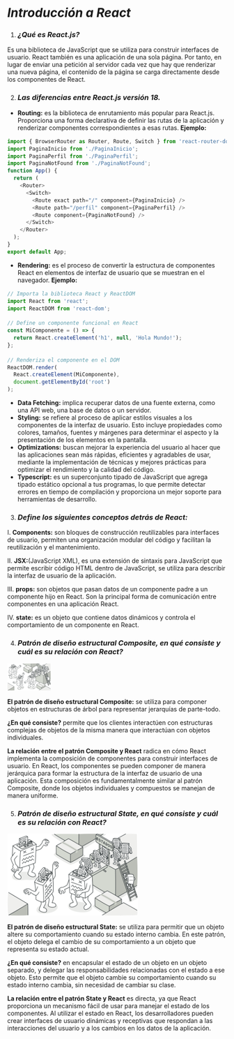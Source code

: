 # ***Introducción a React***
1. ### ***¿Qué es React.js?*** 
Es una biblioteca de JavaScript que se utiliza para construir interfaces de usuario. React también es una aplicación de una sola página. Por tanto, en lugar de enviar una petición al servidor cada vez que hay que renderizar una nueva página, el contenido de la página se carga directamente desde los componentes de React. 

2. ### ***Las diferencias entre React.js versión 18.***
- **Routing:**  es la biblioteca de enrutamiento más popular para React.js. Proporciona una forma declarativa de definir las rutas de la aplicación y renderizar componentes correspondientes a esas rutas.
  **Ejemplo:**
```javascript
import { BrowserRouter as Router, Route, Switch } from 'react-router-dom';
import PaginaInicio from './PaginaInicio';
import PaginaPerfil from './PaginaPerfil';
import PaginaNotFound from './PaginaNotFound';
function App() {
  return (
    <Router>
      <Switch>
        <Route exact path="/" component={PaginaInicio} />
        <Route path="/perfil" component={PaginaPerfil} />
        <Route component={PaginaNotFound} />
      </Switch>
    </Router>
  );
}
export default App;
```
- **Rendering:**  es el proceso de convertir la estructura de componentes React en elementos de interfaz de usuario que se muestran en el navegador.
**Ejemplo:**
```javascript
// Importa la biblioteca React y ReactDOM
import React from 'react';
import ReactDOM from 'react-dom';

// Define un componente funcional en React
const MiComponente = () => {
  return React.createElement('h1', null, 'Hola Mundo!');
};

// Renderiza el componente en el DOM
ReactDOM.render(
  React.createElement(MiComponente),
  document.getElementById('root')
);
```
- **Data Fetching:** implica recuperar datos de una fuente externa, como una API web, una base de datos o un servidor.
- **Styling:** se refiere al proceso de aplicar estilos visuales a los componentes de la interfaz de usuario. Esto incluye propiedades como colores, tamaños, fuentes y márgenes para determinar el aspecto y la presentación de los elementos en la pantalla.
- **Optimizations:**  buscan mejorar la experiencia del usuario al hacer que las aplicaciones sean más rápidas, eficientes y agradables de usar, mediante la implementación de técnicas y mejores prácticas para optimizar el rendimiento y la calidad del código.
- **Typescript:** es un superconjunto tipado de JavaScript que agrega tipado estático opcional a tus programas, lo que permite detectar errores en tiempo de compilación y proporciona un mejor soporte para herramientas de desarrollo.

3. ### ***Define los siguientes conceptos detrás de React:***
I. **Components:** son bloques de construcción reutilizables para interfaces de usuario, permiten una organización modular del código y facilitan la reutilización y el mantenimiento.

II. **JSX:**(JavaScript XML), es una extensión de sintaxis para JavaScript que permite escribir código HTML dentro de JavaScript, se utiliza para describir la interfaz de usuario de la aplicación. 

III. **props:**  son objetos que pasan datos de un componente padre a un componente hijo en React. Son la principal forma de comunicación entre componentes en una aplicación React. 

IV. **state:** es un objeto que contiene datos dinámicos y controla el comportamiento de un componente en React.

4. ### ***Patrón de diseño estructural Composite, en qué consiste y cuál es su relación con React?***
<img src="https://github.com/LuisalyCompres/react_intro/blob/main/state.png?raw=true" alt="composite" width="100">

**El patrón de diseño estructural Composite:** se utiliza para componer objetos en estructuras de árbol para representar jerarquías de parte-todo. 

**¿En qué consiste?** permite que los clientes interactúen con estructuras complejas de objetos de la misma manera que interactúan con objetos individuales. 

**La relación entre el patrón Composite y React** radica en cómo React implementa la composición de componentes para construir interfaces de usuario. En React, los componentes se pueden componer de manera jerárquica para formar la estructura de la interfaz de usuario de una aplicación. Esta composición es fundamentalmente similar al patrón Composite, donde los objetos individuales y compuestos se manejan de manera uniforme.

5. ### ***Patrón de diseño estructural State, en qué consiste y cuál es su relación con React?***
<img src="https://github.com/LuisalyCompres/react_intro/blob/main/state.png?raw=true" alt="state" width="300">

**El patrón de diseño estructural State:** se utiliza para permitir que un objeto altere su comportamiento cuando su estado interno cambia. En este patrón, el objeto delega el cambio de su comportamiento a un objeto que representa su estado actual. 


**¿En qué consiste?**  en encapsular el estado de un objeto en un objeto separado, y delegar las responsabilidades relacionadas con el estado a ese objeto. Esto permite que el objeto cambie su comportamiento cuando su estado interno cambia, sin necesidad de cambiar su clase.

**La relación entre el patrón State y React** es directa, ya que React proporciona un mecanismo fácil de usar para manejar el estado de los componentes. Al utilizar el estado en React, los desarrolladores pueden crear interfaces de usuario dinámicas y receptivas que respondan a las interacciones del usuario y a los cambios en los datos de la aplicación.
